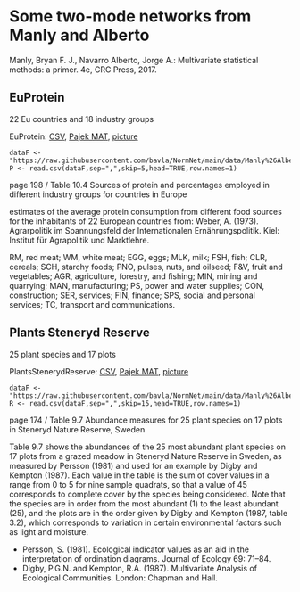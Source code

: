 # Some two-mode networks from Manly and Alberto 

Manly, Bryan F. J.,  Navarro Alberto, Jorge A.: Multivariate statistical methods: a primer. 4e, CRC Press, 2017. 

## EuProtein

22 Eu countries and 18 industry groups

EuProtein: [CSV](https://github.com/bavla/NormNet/blob/main/data/Manly%26Alberto/EuProtein.csv), [Pajek MAT](https://github.com/bavla/NormNet/blob/main/data/Manly%26Alberto/EuProtein.mat), [picture](https://github.com/bavla/NormNet/blob/main/data/Manly%26Alberto/EuProtein.pdf)

```
dataF <- "https://raw.githubusercontent.com/bavla/NormNet/main/data/Manly%26Alberto/EuProtein.csv"
P <- read.csv(dataF,sep=",",skip=5,head=TRUE,row.names=1)
```

page 198 / Table 10.4 Sources of protein and percentages employed in different industry groups for countries in Europe

estimates of the average protein consumption from different food sources for the inhabitants of 22 European countries from:
Weber, A. (1973). Agrarpolitik im Spannungsfeld der Internationalen Ernährungspolitik. Kiel: Institut für Agrapolitik und Marktlehre.

RM, red meat; WM, white meat; EGG, eggs; MLK, milk; FSH, fish; CLR, cereals; SCH, starchy foods; 
PNO, pulses, nuts, and oilseed; F&V, fruit and vegetables; AGR, agriculture, forestry, and fishing; 
MIN, mining and quarrying; MAN, manufacturing; PS, power and water supplies; CON, construction;
SER, services; FIN, finance; SPS, social and personal services; TC, transport and communications.

## Plants Steneryd Reserve

25 plant species and 17 plots

PlantsStenerydReserve: [CSV](https://github.com/bavla/NormNet/blob/main/data/Manly%26Alberto/PlantsStenerydReserve.csv), [Pajek MAT](https://github.com/bavla/NormNet/blob/main/data/Manly%26Alberto/PlantsStenerydReserve.mat), [picture](https://github.com/bavla/NormNet/blob/main/data/Manly%26Alberto/PlantsStenerydReserve.pdf)

```
dataF <- "https://raw.githubusercontent.com/bavla/NormNet/main/data/Manly%26Alberto/PlantsStenerydReserve.csv"
R <- read.csv(dataF,sep=",",skip=15,head=TRUE,row.names=1)
```

page 174 / Table 9.7 Abundance measures for 25 plant species on 17 plots in Steneryd Nature Reserve, Sweden

Table 9.7 shows the abundances of the 25 most abundant plant species on 17 plots from a grazed 
meadow in Steneryd Nature Reserve in Sweden, as measured by Persson (1981) and used for an 
example by Digby and Kempton (1987). Each value in the table is the sum of cover values in a 
range from 0 to 5 for nine sample quadrats, so that a value of 45 corresponds to complete cover
by the species being considered. Note that the species are in order from the most abundant (1) 
to the least abundant (25), and the plots are in the order given by Digby and Kempton (1987, 
table 3.2), which corresponds to variation in certain environmental factors such as light and moisture.

- Persson, S. (1981). Ecological indicator values as an aid in the interpretation of ordination diagrams. Journal of Ecology 69: 71–84.
- Digby, P.G.N. and Kempton, R.A. (1987). Multivariate Analysis of Ecological Communities. London: Chapman and Hall.
